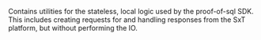 Contains utilities for the stateless, local logic used by the proof-of-sql SDK.
This includes creating requests for and handling responses from the SxT
platform, but without performing the IO.
